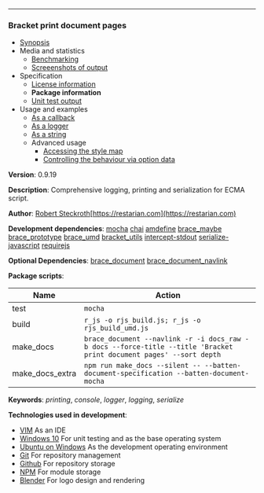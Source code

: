 
---
### Bracket print document pages
* [Synopsis](https://github.com/restarian/bracket_print/blob/master/docs/synopsis.md)
* Media and statistics
  * [Benchmarking](https://github.com/restarian/bracket_print/blob/master/docs/media_and_statistics/benchmarking.md)
  * [Screeenshots of output](https://github.com/restarian/bracket_print/blob/master/docs/media_and_statistics/screeenshots_of_output.md)
* Specification
  * [License information](https://github.com/restarian/bracket_print/blob/master/docs/specification/license_information.md)
  * **Package information**
  * [Unit test output](https://github.com/restarian/bracket_print/blob/master/docs/specification/unit_test_output.md)
* Usage and examples
  * [As a callback](https://github.com/restarian/bracket_print/blob/master/docs/usage_and_examples/as_a_callback.md)
  * [As a logger](https://github.com/restarian/bracket_print/blob/master/docs/usage_and_examples/as_a_logger.md)
  * [As a string](https://github.com/restarian/bracket_print/blob/master/docs/usage_and_examples/as_a_string.md)
  * Advanced usage
    * [Accessing the style map](https://github.com/restarian/bracket_print/blob/master/docs/usage_and_examples/advanced_usage/accessing_the_style_map.md)
    * [Controlling the behaviour via option data](https://github.com/restarian/bracket_print/blob/master/docs/usage_and_examples/advanced_usage/controlling_the_behaviour_via_option_data.md)
 
 
**Version**: 0.9.19

**Description**: Comprehensive logging, printing and serialization for ECMA script.

**Author**: [Robert Steckroth](mailto:RobertSteckroth@gmail.com)[https://restarian.com](https://restarian.com)

**Development dependencies**: [mocha](https://npmjs.org/package/mocha) [chai](https://npmjs.org/package/chai) [amdefine](https://npmjs.org/package/amdefine) [brace_maybe](https://npmjs.org/package/brace_maybe) [brace_prototype](https://npmjs.org/package/brace_prototype) [brace_umd](https://npmjs.org/package/brace_umd) [bracket_utils](https://npmjs.org/package/bracket_utils) [intercept-stdout](https://npmjs.org/package/intercept-stdout) [serialize-javascript](https://npmjs.org/package/serialize-javascript) [requirejs](https://npmjs.org/package/requirejs)

**Optional Dependencies**: [brace_document](https://npmjs.org/package/brace_document) [brace_document_navlink](https://npmjs.org/package/brace_document_navlink)

**Package scripts**:

| Name | Action |
| ---- | ------ |
 | test | ```mocha``` |
 | build | ```r_js -o rjs_build.js; r_js -o rjs_build_umd.js``` |
 | make_docs | ```brace_document --navlink -r -i docs_raw -b docs --force-title --title 'Bracket print document pages' --sort depth``` |
 | make_docs_extra | ```npm run make_docs --silent -- --batten-document-specification --batten-document-mocha``` |

**Keywords**: *printing*, *console*, *logger*, *logging*, *serialize*

**Technologies used in development**:
  * [VIM](https://www.vim.org) As an IDE
  * [Windows 10](https://www.microsoft.com/en-us/software-download/windows10) For unit testing and as the base operating system
  * [Ubuntu on Windows](https://www.microsoft.com/en-us/store/p/ubuntu/9nblggh4msv6) As the development operating environment
  * [Git](https://git-scm.com) For repository management
  * [Github](https://github.com) For repository storage
  * [NPM](https://npmjs.org) For module storage
  * [Blender](https://blender.org) For logo design and rendering
